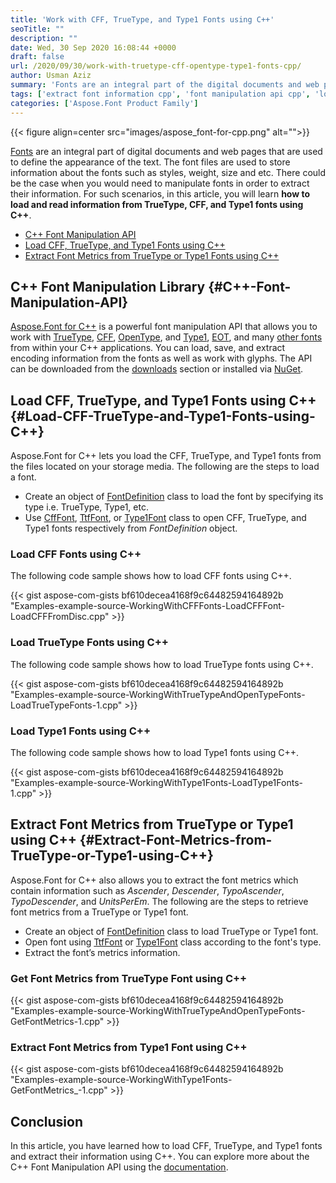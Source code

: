 ```yaml
---
title: 'Work with CFF, TrueType, and Type1 Fonts using C++'
seoTitle: ""
description: ""
date: Wed, 30 Sep 2020 16:08:44 +0000
draft: false
url: /2020/09/30/work-with-truetype-cff-opentype-type1-fonts-cpp/
author: Usman Aziz
summary: 'Fonts are an integral part of the digital documents and web pages that are used to define the appearance of the text. The font files are used to store information about the fonts such as styles, weight, size and etc. There could be the case when you would need to manipulate fonts in order to extract their information. For such scenarios, in this article, you will learn how to load and read information from TrueType, CFF, and Type1 fonts using C++.'
tags: ['extract font information cpp', 'font manipulation api cpp', 'load cff font cpp', 'load ttf font cpp', 'load type1 font cpp']
categories: ['Aspose.Font Product Family']
---
```




{{< figure align=center src="images/aspose_font-for-cpp.png" alt="">}}


[Fonts][1] are an integral part of digital documents and web pages that are used to define the appearance of the text. The font files are used to store information about the fonts such as styles, weight, size and etc. There could be the case when you would need to manipulate fonts in order to extract their information. For such scenarios, in this article, you will learn **how to load and read information from TrueType, CFF, and Type1 fonts using C++**.

*   [C++ Font Manipulation API][2]
*   [Load CFF, TrueType, and Type1 Fonts using C++][3]
*   [Extract Font Metrics from TrueType or Type1 Fonts using C++][4]

## C++ Font Manipulation Library {#C++-Font-Manipulation-API}

[Aspose.Font for C++][5] is a powerful font manipulation API that allows you to work with [TrueType][6], [CFF][7], [OpenType][8], and [Type1][9], [EOT][10], and many [other fonts][11] from within your C++ applications. You can load, save, and extract encoding information from the fonts as well as work with glyphs. The API can be downloaded from the [downloads][12] section or installed via [NuGet][13].

## Load CFF, TrueType, and Type1 Fonts using C++ {#Load-CFF-TrueType-and-Type1-Fonts-using-C++}

Aspose.Font for C++ lets you load the CFF, TrueType, and Type1 fonts from the files located on your storage media. The following are the steps to load a font.

*   Create an object of [FontDefinition][14] class to load the font by specifying its type i.e. TrueType, Type1, etc.
*   Use [CffFont][15], [TtfFont][16], or [Type1Font][17] class to open CFF, TrueType, and Type1 fonts respectively from _FontDefinition_ object.

### Load CFF Fonts using C++

The following code sample shows how to load CFF fonts using C++.

{{< gist aspose-com-gists bf610decea4168f9c64482594164892b "Examples-example-source-WorkingWithCFFFonts-LoadCFFFont-LoadCFFFromDisc.cpp" >}}

### Load TrueType Fonts using C++

The following code sample shows how to load TrueType fonts using C++.

{{< gist aspose-com-gists bf610decea4168f9c64482594164892b "Examples-example-source-WorkingWithTrueTypeAndOpenTypeFonts-LoadTrueTypeFonts-1.cpp" >}}

### Load Type1 Fonts using C++

The following code sample shows how to load Type1 fonts using C++.

{{< gist aspose-com-gists bf610decea4168f9c64482594164892b "Examples-example-source-WorkingWithType1Fonts-LoadType1Fonts-1.cpp" >}}

## Extract Font Metrics from TrueType or Type1 using C++ {#Extract-Font-Metrics-from-TrueType-or-Type1-using-C++}

Aspose.Font for C++ also allows you to extract the font metrics which contain information such as _Ascender_, _Descender_, _TypoAscender_, _TypoDescender_, and _UnitsPerEm_. The following are the steps to retrieve font metrics from a TrueType or Type1 font.

*   Create an object of [FontDefinition][18] class to load TrueType or Type1 font.
*   Open font using [TtfFont][19] or [Type1Font][20] class according to the font's type.
*   Extract the font’s metrics information.

### Get Font Metrics from TrueType Font using C++

{{< gist aspose-com-gists bf610decea4168f9c64482594164892b "Examples-example-source-WorkingWithTrueTypeAndOpenTypeFonts-GetFontMetrics-1.cpp" >}}

### Extract Font Metrics from Type1 Font using C++

{{< gist aspose-com-gists bf610decea4168f9c64482594164892b "Examples-example-source-WorkingWithType1Fonts-GetFontMetrics_-1.cpp" >}}

## Conclusion

In this article, you have learned how to load CFF, TrueType, and Type1 fonts and extract their information using C++. You can explore more about the C++ Font Manipulation API using the [documentation][21].




[1]: https://en.wikipedia.org/wiki/Font
[2]: #C++-Font-Manipulation-API
[3]: #Load-CFF-TrueType-and-Type1-Fonts-using-C++
[4]: #Extract-Font-Metrics-from-TrueType-or-Type1-using-C++
[5]: https://products.aspose.com/font/cpp
[6]: https://docs.fileformat.com/font/ttf/
[7]: https://docs.fileformat.com/font/cff/
[8]: https://docs.fileformat.com/font/otf/
[9]: https://docs.fileformat.com/font/type1/
[10]: https://docs.fileformat.com/font/eot/
[11]: https://docs.fileformat.com/font/
[12]: https://downloads.aspose.com/font/cpp
[13]: http://nuget.org/packages/Aspose.Font.Cpp
[14]: https://apireference.aspose.com/font/cpp/class/aspose.font.sources.font_definition
[15]: https://apireference.aspose.com/font/cpp/class/aspose.font.cff.cff_font
[16]: https://apireference.aspose.com/font/cpp/class/aspose.font.ttf.ttf_font
[17]: https://apireference.aspose.com/font/cpp/class/aspose.font.type1.type1_font
[18]: https://apireference.aspose.com/font/cpp/class/aspose.font.sources.font_definition
[19]: https://apireference.aspose.com/font/cpp/class/aspose.font.ttf.ttf_font
[20]: https://apireference.aspose.com/font/cpp/class/aspose.font.type1.type1_font
[21]: https://docs.aspose.com/font/cpp/getting-started/





